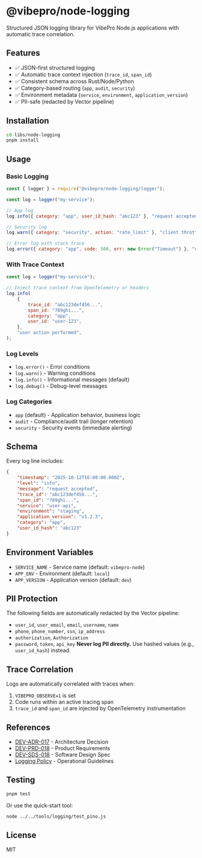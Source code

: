 # @vibepro/node-logging

Structured JSON logging library for VibePro Node.js applications with automatic trace correlation.

## Features

-   ✅ JSON-first structured logging
-   ✅ Automatic trace context injection (`trace_id`, `span_id`)
-   ✅ Consistent schema across Rust/Node/Python
-   ✅ Category-based routing (`app`, `audit`, `security`)
-   ✅ Environment metadata (`service`, `environment`, `application_version`)
-   ✅ PII-safe (redacted by Vector pipeline)

## Installation

```bash
cd libs/node-logging
pnpm install
```

## Usage

### Basic Logging

```javascript
const { logger } = require("@vibepro/node-logging/logger");

const log = logger("my-service");

// App log
log.info({ category: "app", user_id_hash: "abc123" }, "request accepted");

// Security log
log.warn({ category: "security", action: "rate_limit" }, "client throttled");

// Error log with stack trace
log.error({ category: "app", code: 500, err: new Error("Timeout") }, "upstream timeout");
```

### With Trace Context

```javascript
const log = logger("my-service");

// Inject trace context from OpenTelemetry or headers
log.info(
    {
        trace_id: "abc123def456...",
        span_id: "789ghi...",
        category: "app",
        user_id: "user-123",
    },
    "user action performed",
);
```

### Log Levels

-   `log.error()` - Error conditions
-   `log.warn()` - Warning conditions
-   `log.info()` - Informational messages (default)
-   `log.debug()` - Debug-level messages

### Log Categories

-   `app` (default) - Application behavior, business logic
-   `audit` - Compliance/audit trail (longer retention)
-   `security` - Security events (immediate alerting)

## Schema

Every log line includes:

```json
{
    "timestamp": "2025-10-12T16:00:00.000Z",
    "level": "info",
    "message": "request accepted",
    "trace_id": "abc123def456...",
    "span_id": "789ghi...",
    "service": "user-api",
    "environment": "staging",
    "application_version": "v1.2.3",
    "category": "app",
    "user_id_hash": "abc123"
}
```

## Environment Variables

-   `SERVICE_NAME` - Service name (default: `vibepro-node`)
-   `APP_ENV` - Environment (default: `local`)
-   `APP_VERSION` - Application version (default: `dev`)

## PII Protection

The following fields are automatically redacted by the Vector pipeline:

-   `user_id`, `user_email`, `email`, `username`, `name`
-   `phone`, `phone_number`, `ssn`, `ip_address`
-   `authorization`, `Authorization`
-   `password`, `token`, `api_key`
    **Never log PII directly.** Use hashed values (e.g., `user_id_hash`) instead.

## Trace Correlation

Logs are automatically correlated with traces when:

1. `VIBEPRO_OBSERVE=1` is set
2. Code runs within an active tracing span
3. `trace_id` and `span_id` are injected by OpenTelemetry instrumentation

## References

-   [DEV-ADR-017](../../docs/dev_adr.md#dev-adr-017) - Architecture Decision
-   [DEV-PRD-018](../../docs/dev_prd.md#dev-prd-018) - Product Requirements
-   [DEV-SDS-018](../../docs/dev_sds.md#dev-sds-018) - Software Design Spec
-   [Logging Policy](../../docs/ENVIRONMENT.md#logging-policy) - Operational Guidelines

## Testing

```bash
pnpm test
```

Or use the quick-start tool:

```bash
node ../../tools/logging/test_pino.js
```

## License

MIT
